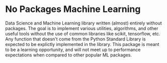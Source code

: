 # No Packages Machine Learning

Data Science and Machine Learning library written (almost) entirely without packages.  The goal is to implement various utilities, algorithms, and other useful tools without the use of common libraries like scikit, tensorflow, etc. Any function that doesn't come from the Python Standard Library is expected to be explictly implemented in the library. This package is meant to be a learning opportunity, and will not meet up to performance expectations when compared to other popular ML packages. 
